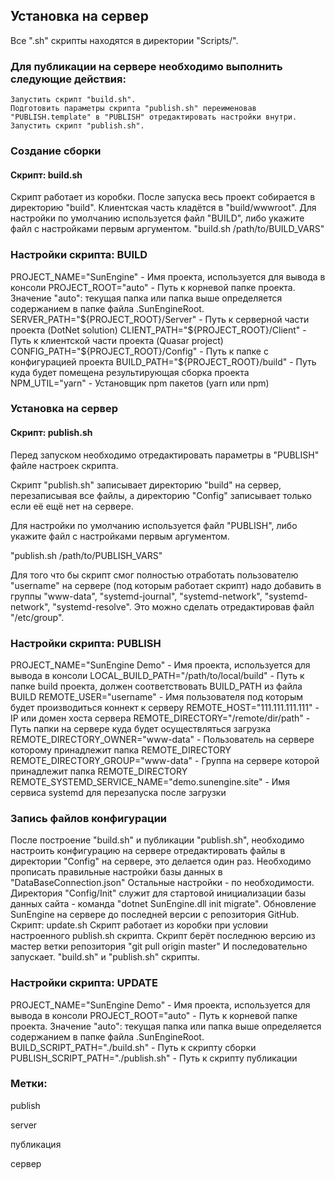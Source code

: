 ## Установка на сервер
Все ".sh" скрипты находятся в директории "Scripts/".

### Для публикации на сервере необходимо выполнить следующие действия:

    Запустить скрипт "build.sh".
    Подготовить параметры скрипта "publish.sh" переименовав "PUBLISH.template" в "PUBLISH" отредактировать настройки внутри.
    Запустить скрипт "publish.sh".

### Создание сборки

#### Скрипт: build.sh
Скрипт работает из коробки. 
После запуска весь проект собирается в директорию  "build". 
Клиентская часть кладётся в  "build/wwwroot".
Для настройки по умолчанию используется файл "BUILD", либо укажите файл с настройками первым аргументом.
"build.sh /path/to/BUILD_VARS"

### Настройки скрипта: BUILD

PROJECT_NAME="SunEngine" - Имя проекта, используется для вывода в консоли
PROJECT_ROOT="auto"      - Путь к корневой папке проекта.
                           Значение "auto": текущая папка или папка выше определяется содержанием в папке файла .SunEngineRoot.  
SERVER_PATH="${PROJECT_ROOT}/Server" - Путь к серверной части проекта (DotNet solution)
CLIENT_PATH="${PROJECT_ROOT}/Client" - Путь к клиентской части проекта (Quasar project)
CONFIG_PATH="${PROJECT_ROOT}/Config" - Путь к папке с конфигурацией проекта
BUILD_PATH="${PROJECT_ROOT}/build"   - Путь куда будет помещена результирующая сборка проекта
NPM_UTIL="yarn"                      - Установщик npm пакетов (yarn или npm)

### Установка на сервер

#### Скрипт: publish.sh

Перед запуском необходимо отредактировать параметры в "PUBLISH" файле настроек скрипта.

Скрипт "publish.sh" записывает директорию "build" на сервер, перезаписывая все файлы, а директорию "Config" записывает только если её ещё нет на сервере.

Для настройки по умолчанию используется файл "PUBLISH", либо укажите файл с настройками первым аргументом.

"publish.sh /path/to/PUBLISH_VARS"

Для того что бы скрипт смог полностью отработать пользователю "username" на сервере (под которым работает скрипт)  надо добавить в группы "www-data", "systemd-journal", "systemd-network", "systemd-network", "systemd-resolve". Это можно сделать отредактировав файл "/etc/group".

### Настройки скрипта: PUBLISH

PROJECT_NAME="SunEngine Demo"           - Имя проекта, используется для вывода в консоли
LOCAL_BUILD_PATH="/path/to/local/build" - Путь к папке build проекта, должен соответствовать BUILD_PATH из файла BUILD
REMOTE_USER="username"                  - Имя пользователя под которым будет производиться коннект к серверу
REMOTE_HOST="111.111.111.111"           - IP или домен хоста сервера
REMOTE_DIRECTORY="/remote/dir/path"     - Путь папки на сервере куда будет осуществляться загрузка
REMOTE_DIRECTORY_OWNER="www-data"       - Пользователь на сервере которому принадлежит папка REMOTE_DIRECTORY
REMOTE_DIRECTORY_GROUP="www-data"       - Группа на сервере которой принадлежит папка REMOTE_DIRECTORY
REMOTE_SYSTEMD_SERVICE_NAME="demo.sunengine.site"  - Имя сервиса systemd для перезапуска после загрузки

### Запись файлов конфигурации

После построение "build.sh" и публикации "publish.sh", необходимо настроить конфигурацию на сервере отредактировать файлы в директории "Config" на сервере, это делается один раз.
Необходимо прописать правильные настройки базы данных в "DataBaseConnection.json"
Остальные настройки - по необходимости.
Директория "Config/Init" служит для стартовой инициализации базы данных сайта - команда "dotnet SunEngine.dll init migrate".
Обновление SunEngine на сервере до последней версии с репозитория GitHub.
Скрипт: update.sh
Скрипт работает из коробки при условии настроенного publish.sh скрипта.
Скрипт берёт последнюю версию из мастер ветки репозитория
"git pull origin master"
И последовательно запускает.
"build.sh" и
"publish.sh" скрипты.


### Настройки скрипта: UPDATE

PROJECT_NAME="SunEngine Demo"   - Имя проекта, используется для вывода в консоли
PROJECT_ROOT="auto"             - Путь к корневой папке проекта.
                                  Значение "auto": текущая папка или папка выше определяется содержанием в папке файла .SunEngineRoot.  
BUILD_SCRIPT_PATH="./build.sh"      - Путь к скрипту сборки
PUBLISH_SCRIPT_PATH="./publish.sh"  - Путь к скрипту публикации


### Метки:


publish

server

публикация

сервер
